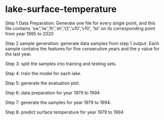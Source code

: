 # lake-surface-temperature
Step 1 Data Preparation: Generate one file for every single point, and this file contains 'sw','lw','lh','sh','t2','u10','v10', ‘lst’ on its corresponding point from year 1995 to 2020

Step 2 sample generation: generate data samples from step 1 output. Each sample contains the features for five consecutive years and the y value for the last year.

Step 3: split the samples into training and testing sets.

Step 4: train the model for each lake.

Step 5: generate the evaluation plot.

Step 6: data preparation for year 1979 to 1994

Step 7: generate the samples for year 1979 to 1994.

Step 8: predict surface temperature for year 1979 to 1994
